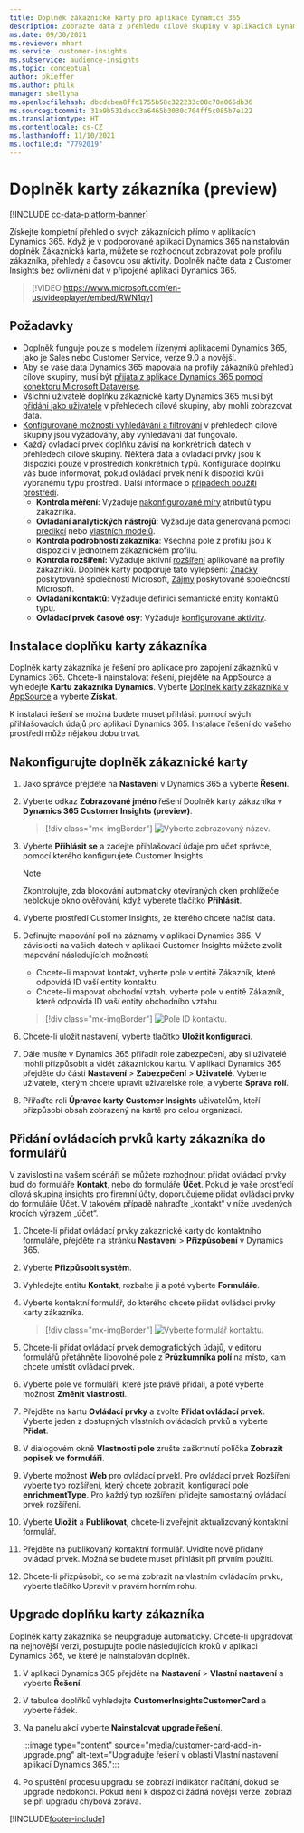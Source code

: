```yaml
---
title: Doplněk zákaznické karty pro aplikace Dynamics 365
description: Zobrazte data z přehledu cílové skupiny v aplikacích Dynamics 365 s tímto doplňkem.
ms.date: 09/30/2021
ms.reviewer: mhart
ms.service: customer-insights
ms.subservice: audience-insights
ms.topic: conceptual
author: pkieffer
ms.author: philk
manager: shellyha
ms.openlocfilehash: dbcdcbea8ffd1755b58c322233c08c70a065db36
ms.sourcegitcommit: 31a9b531dacd3a6465b3030c704ff5c085b7e122
ms.translationtype: HT
ms.contentlocale: cs-CZ
ms.lasthandoff: 11/10/2021
ms.locfileid: "7792019"
---
```

# <a name="customer-card-add-in-preview"></a>Doplněk karty zákazníka (preview)

[!INCLUDE [cc-data-platform-banner](../includes/cc-data-platform-banner.md)]

Získejte kompletní přehled o svých zákaznících přímo v aplikacích Dynamics 365. Když je v podporované aplikaci Dynamics 365 nainstalován doplněk Zákaznická karta, můžete se rozhodnout zobrazovat pole profilu zákazníka, přehledy a časovou osu aktivity. Doplněk načte data z Customer Insights bez ovlivnění dat v připojené aplikaci Dynamics 365.

> [!VIDEO https://www.microsoft.com/en-us/videoplayer/embed/RWN1qv]

## <a name="prerequisites"></a>Požadavky

- Doplněk funguje pouze s modelem řízenými aplikacemi Dynamics 365, jako je Sales nebo Customer Service, verze 9.0 a novější.
- Aby se vaše data Dynamics 365 mapovala na profily zákazníků přehledů cílové skupiny, musí být [přijata z aplikace Dynamics 365 pomocí konektoru Microsoft Dataverse](connect-power-query.md).
- Všichni uživatelé doplňku zákaznické karty Dynamics 365 musí být [přidáni jako uživatelé](permissions.md) v přehledech cílové skupiny, aby mohli zobrazovat data.
- [Konfigurované možnosti vyhledávání a filtrování](search-filter-index.md) v přehledech cílové skupiny jsou vyžadovány, aby vyhledávání dat fungovalo.
- Každý ovládací prvek doplňku závisí na konkrétních datech v přehledech cílové skupiny. Některá data a ovládací prvky jsou k dispozici pouze v prostředích konkrétních typů. Konfigurace doplňku vás bude informovat, pokud ovládací prvek není k dispozici kvůli vybranému typu prostředí. Další informace o [případech použití prostředí](work-with-business-accounts.md).
  - **Kontrola měření**: Vyžaduje [nakonfigurované míry](measures.md) atributů typu zákazníka.
  - **Ovládání analytických nástrojů**: Vyžaduje data generovaná pomocí [predikcí](predictions.md) nebo [vlastních modelů](custom-models.md).
  - **Kontrola podrobností zákazníka**: Všechna pole z profilu jsou k dispozici v jednotném zákaznickém profilu.
  - **Kontrola rozšíření:** Vyžaduje aktivní [rozšíření](enrichment-hub.md) aplikované na profily zákazníků. Doplněk karty podporuje tato vylepšení: [Značky](enrichment-microsoft.md) poskytované společností Microsoft, [Zájmy](enrichment-microsoft.md) poskytované společností Microsoft.
  - **Ovládání kontaktů**: Vyžaduje definici sémantické entity kontaktů typu.
  - **Ovládací prvek časové osy**: Vyžaduje [konfigurované aktivity](activities.md).

## <a name="install-the-customer-card-add-in"></a>Instalace doplňku karty zákazníka

Doplněk karty zákazníka je řešení pro aplikace pro zapojení zákazníků v Dynamics 365. Chcete-li nainstalovat řešení, přejděte na AppSource a vyhledejte **Kartu zákazníka Dynamics**. Vyberte [Doplněk karty zákazníka v AppSource](https://appsource.microsoft.com/product/dynamics-365/mscrm.dynamics_365_customer_insights_customer_card_addin?tab=Overview) a vyberte **Získat**.

K instalaci řešení se možná budete muset přihlásit pomocí svých přihlašovacích údajů pro aplikaci Dynamics 365. Instalace řešení do vašeho prostředí může nějakou dobu trvat.

## <a name="configure-the-customer-card-add-in"></a>Nakonfigurujte doplněk zákaznické karty

1. Jako správce přejděte na **Nastavení** v Dynamics 365 a vyberte **Řešení**.

1. Vyberte odkaz **Zobrazované jméno** řešení Doplněk karty zákazníka v **Dynamics 365 Customer Insights (preview)**.

   > [!div class="mx-imgBorder"]
   > ![Vyberte zobrazovaný název.](media/select-display-name.png "Vyberte zobrazované jméno.")

1. Vyberte **Přihlásit se** a zadejte přihlašovací údaje pro účet správce, pomocí kterého konfigurujete Customer Insights.

   > [!NOTE]
   > Zkontrolujte, zda blokování automaticky otevíraných oken prohlížeče neblokuje okno ověřování, když vyberete tlačítko **Přihlásit**.

1. Vyberte prostředí Customer Insights, ze kterého chcete načíst data.

1. Definujte mapování polí na záznamy v aplikaci Dynamics 365. V závislosti na vašich datech v aplikaci Customer Insights můžete zvolit mapování následujících možností:
   - Chcete-li mapovat kontakt, vyberte pole v entitě Zákazník, které odpovídá ID vaší entity kontaktu.
   - Chcete-li mapovat obchodní vztah, vyberte pole v entitě Zákazník, které odpovídá ID vaší entity obchodního vztahu.

   > [!div class="mx-imgBorder"]
   > ![Pole ID kontaktu.](media/contact-id-field.png "Pole ID kontaktu.")

1. Chcete-li uložit nastavení, vyberte tlačítko **Uložit konfiguraci**.

1. Dále musíte v Dynamics 365 přiřadit role zabezpečení, aby si uživatelé mohli přizpůsobit a vidět zákaznickou kartu. V aplikaci Dynamics 365 přejděte do části **Nastavení** > **Zabezpečení** > **Uživatelé**. Vyberte uživatele, kterým chcete upravit uživatelské role, a vyberte **Správa rolí**.

1. Přiřaďte roli **Úpravce karty Customer Insights** uživatelům, kteří přizpůsobí obsah zobrazený na kartě pro celou organizaci.

## <a name="add-customer-card-controls-to-forms"></a>Přidání ovládacích prvků karty zákazníka do formulářů

V závislosti na vašem scénáři se můžete rozhodnout přidat ovládací prvky buď do formuláře **Kontakt**, nebo do formuláře **Účet**. Pokud je vaše prostředí cílová skupina insights pro firemní účty, doporučujeme přidat ovládací prvky do formuláře Účet. V takovém případě nahraďte „kontakt“ v níže uvedených krocích výrazem „účet“.

1. Chcete-li přidat ovládací prvky zákaznické karty do kontaktního formuláře, přejděte na stránku **Nastavení** > **Přizpůsobení** v Dynamics 365.

1. Vyberte **Přizpůsobit systém**.

1. Vyhledejte entitu **Kontakt**, rozbalte ji a poté vyberte **Formuláře**.

1. Vyberte kontaktní formulář, do kterého chcete přidat ovládací prvky karty zákazníka.

    > [!div class="mx-imgBorder"]
    > ![Vyberte formulář kontaktu.](media/contact-active-forms.png "Výběr formuláře kontaktu.")

1. Chcete-li přidat ovládací prvek demografických údajů, v editoru formulářů přetáhněte libovolné pole z **Průzkumníka polí** na místo, kam chcete umístit ovládací prvek.

1. Vyberte pole ve formuláři, které jste právě přidali, a poté vyberte možnost **Změnit vlastnosti**.

1. Přejděte na kartu **Ovládací prvky** a zvolte **Přidat ovládací prvek**. Vyberte jeden z dostupných vlastních ovládacích prvků a vyberte **Přidat**.

1. V dialogovém okně **Vlastnosti pole** zrušte zaškrtnutí políčka **Zobrazit popisek ve formuláři**.

1. Vyberte možnost **Web** pro ovládací prvekl. Pro ovládací prvek Rozšíření vyberte typ rozšíření, který chcete zobrazit, konfigurací pole **enrichmentType**. Pro každý typ rozšíření přidejte samostatný ovládací prvek rozšíření.

1. Vyberte **Uložit** a **Publikovat**, chcete-li zveřejnit aktualizovaný kontaktní formulář.

1. Přejděte na publikovaný kontaktní formulář. Uvidíte nově přidaný ovládací prvek. Možná se budete muset přihlásit při prvním použití.

1. Chcete-li přizpůsobit, co se má zobrazit na vlastním ovládacím prvku, vyberte tlačítko Upravit v pravém horním rohu.

## <a name="upgrade-customer-card-add-in"></a>Upgrade doplňku karty zákazníka

Doplněk karty zákazníka se neupgraduje automaticky. Chcete-li upgradovat na nejnovější verzi, postupujte podle následujících kroků v aplikaci Dynamics 365, ve které je nainstalován doplněk.

1. V aplikaci Dynamics 365 přejděte na **Nastavení** > **Vlastní nastavení** a vyberte **Řešení**.

1. V tabulce doplňků vyhledejte **CustomerInsightsCustomerCard** a vyberte řádek.

1. Na panelu akcí vyberte **Nainstalovat upgrade řešení**.

   :::image type="content" source="media/customer-card-add-in-upgrade.png" alt-text="Upgradujte řešení v oblasti Vlastní nastavení aplikací Dynamics 365.":::

1. Po spuštění procesu upgradu se zobrazí indikátor načítání, dokud se upgrade nedokončí. Pokud není k dispozici žádná novější verze, zobrazí se při upgradu chybová zpráva.


[!INCLUDE[footer-include](../includes/footer-banner.md)]
